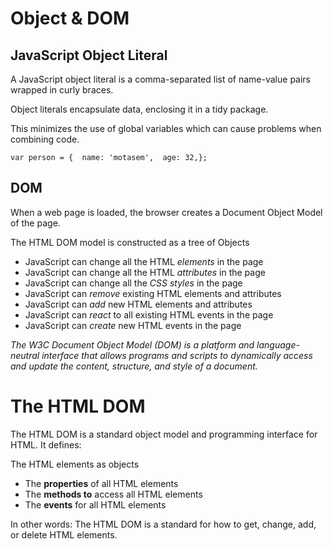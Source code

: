 # Object & DOM

## JavaScript Object Literal

A JavaScript object literal is a comma-separated list of name-value pairs wrapped in curly braces.

 Object literals encapsulate data, enclosing it in a tidy package.
 
  This minimizes the use of global variables which can cause problems when combining code.

```var person = {  name: 'motasem',  age: 32,};```

## DOM

When a web page is loaded, the browser creates a Document Object Model of the page.

The HTML DOM model is constructed as a tree of Objects

* JavaScript can change all the HTML *elements* in the page
* JavaScript can change all the HTML *attributes* in the page
* JavaScript can change all the *CSS styles* in the page
* JavaScript can *remove* existing HTML elements and attributes
* JavaScript can *add* new HTML elements and attributes
* JavaScript can *react* to all existing HTML events in the page
* JavaScript can *create* new HTML events in the page

*The W3C Document Object Model (DOM) is a platform and language-neutral interface that allows programs and scripts to dynamically access and update the content, structure, and style of a document.*

# The HTML DOM

The HTML DOM is a standard object model and programming interface for HTML. It defines:

The HTML elements as objects

* The **properties** of all HTML elements
* The **methods to** access all HTML elements
* The **events** for all HTML elements

In other words: The HTML DOM is a standard for how to get, change, add, or delete HTML elements.